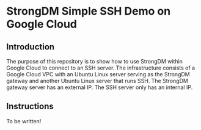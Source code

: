 # StrongDM Simple SSH Demo on Google Cloud

## Introduction

The purpose of this repository is to show how to use StrongDM within Google
Cloud to connect to an SSH server.
The infrastructure consists of a Google Cloud VPC with an Ubuntu Linux server serving as the StrongDM gateway and another Ubuntu Linux server that runs SSH.
The StrongDM gateway server has an external IP.
The SSH server only has an internal IP.

## Instructions

To be written!
